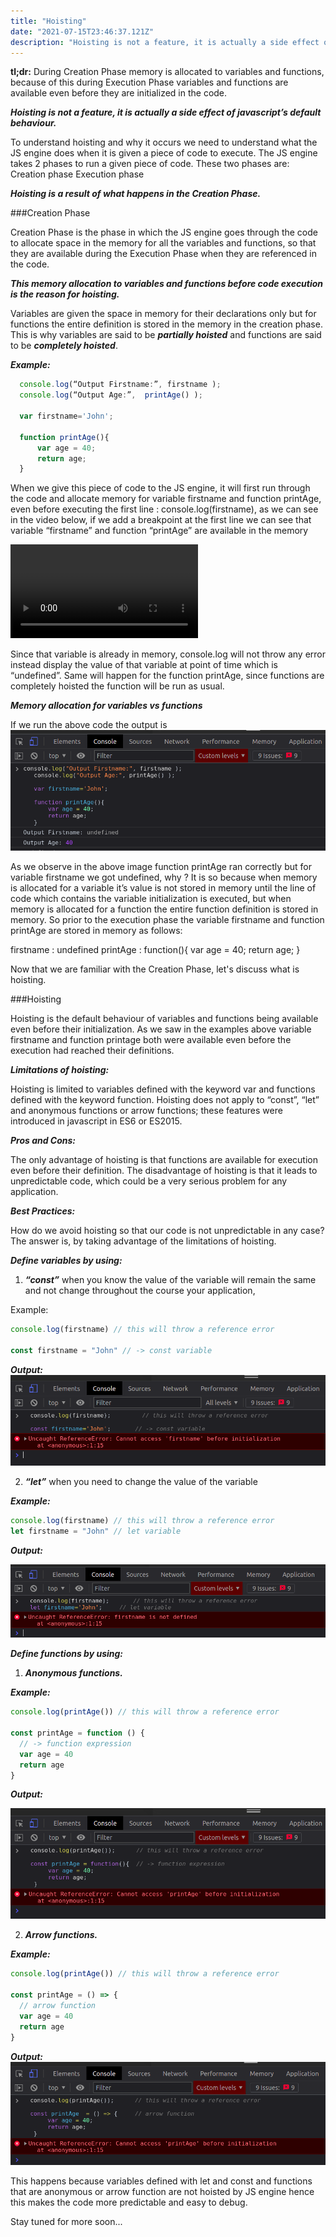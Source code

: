 ```yaml
---
title: "Hoisting"
date: "2021-07-15T23:46:37.121Z"
description: "Hoisting is not a feature, it is actually a side effect of..."
---
```


<strong>tl;dr:</strong> During Creation Phase memory is allocated to variables and functions, because of this during Execution Phase variables and functions are available even before they are initialized in the code.

<strong><i>Hoisting is not a feature, it is actually a side effect of javascript’s default behaviour.</i></strong>

To understand hoisting and why it occurs we need to understand what the JS engine does when it is given a piece of code to execute.
The JS engine takes 2 phases to run a given piece of code. These two phases are:
Creation phase
Execution phase

<strong><i>Hoisting is a result of what happens in the Creation Phase.</i></strong>

###Creation Phase

Creation Phase is the phase in which the JS engine goes through the code to allocate space in the memory for all the variables and functions, so that they are available during the Execution Phase when they are referenced in the code.

<strong><i>This memory allocation to variables and functions before code execution is the reason for hoisting.</strong></i>

Variables are given the space in memory for their declarations only but for functions the entire definition is stored in the memory in the creation phase. This is why variables are said to be <strong><i>partially hoisted</i></strong> and functions are said to be <strong><i>completely hoisted</i></strong>.

<strong><i>Example:</i></strong>

```js
  console.log(“Output Firstname:”, firstname );
  console.log(“Output Age:”,  printAge() );

  var firstname='John';

  function printAge(){
      var age = 40;
      return age;
  }
```

When we give this piece of code to the JS engine, it will first run through the code and allocate memory for variable firstname and function printAge, even before executing the first line : console.log(firstname), as we can see in the video below, if we add a breakpoint at the first line we can see that variable “firstname” and function “printAge” are available in the memory

![Hoisting.webm](Hoisting.webm)

Since that variable is already in memory, console.log will not throw any error instead display the value of that variable at point of time which is “undefined”. Same will happen for the function printAge, since functions are completely hoisted the function will be run as usual.

<strong><i>Memory allocation for variables vs functions</i></strong>

If we run the above code the output is
![Output 1](Output1.png)

As we observe in the above image function printAge ran correctly but for variable firstname we got undefined, why ?
It is so because when memory is allocated for a variable it’s value is not stored in memory until the line of code which contains the variable initialization is executed, but when memory is allocated for a function the entire function definition is stored in memory.
So prior to the execution phase the variable firstname and function printAge are stored in memory as follows:

firstname : undefined
printAge : function(){ var age = 40; return age; }

Now that we are familiar with the Creation Phase, let's discuss what is hoisting.

###Hoisting

Hoisting is the default behaviour of variables and functions being available even before their initialization.
As we saw in the examples above variable firstname and function printage both were available even before the execution had reached their definitions.

<strong><i>Limitations of hoisting:</i></strong>

Hoisting is limited to variables defined with the keyword var and functions defined with the keyword function.
Hoisting does not apply to “const”, “let” and anonymous functions or arrow functions; these features were introduced in javascript in ES6 or ES2015.

<strong><i>Pros and Cons:</i></strong>

The only advantage of hoisting is that functions are available for execution even before their definition.
The disadvantage of hoisting is that it leads to unpredictable code, which could be a very serious problem for any application.

<strong><i>Best Practices:</i></strong>

How do we avoid hoisting so that our code is not unpredictable in any case?
The answer is, by taking advantage of the limitations of hoisting.

<strong><i>Define variables by using:</i></strong>

1. <strong><i>“const”</i></strong> when you know the value of the variable will remain the same and not change throughout the course your application,

Example:

```js
console.log(firstname) // this will throw a reference error

const firstname = "John" // -> const variable
```

<strong><i>Output:</i></strong>
![Output 2](Output2.png)

2. <strong><i>“let”</i></strong> when you need to change the value of the variable

<strong><i>Example:</i></strong>

```js
console.log(firstname) // this will throw a reference error
let firstname = "John" // let variable
```

<strong><i>Output:</i></strong>

![Output 3](Output3.png)

<strong><i>Define functions by using:</strong></i>

1.  <strong><i>Anonymous functions.</strong></i>

<strong><i>Example:</i></strong>

```js
console.log(printAge()) // this will throw a reference error

const printAge = function () {
  // -> function expression
  var age = 40
  return age
}
```

<strong><i>Output:</i></strong>

![Output 4](Output4.png)

2. <strong><i>Arrow functions.</strong></i>

<strong><i>Example:</i></strong>

```js
console.log(printAge()) // this will throw a reference error

const printAge = () => {
  // arrow function
  var age = 40
  return age
}
```

<strong><i>Output:</i></strong>
![Output 5](Output5.png)

This happens because variables defined with let and const and functions that are anonymous or arrow function are not hoisted by JS engine hence this makes the code more predictable and easy to debug.

Stay tuned for more soon...
